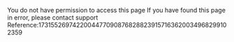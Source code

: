 You do not have permission to access this page If you have found this page in error, please contact support Reference:17315526974220044770908768288239157163620034968299102359